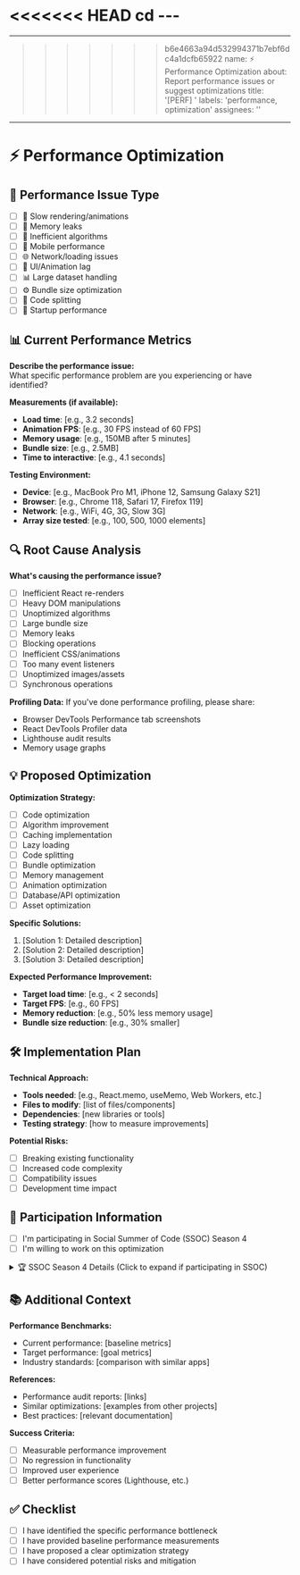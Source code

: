 <<<<<<< HEAD
cd ---
=======
---
>>>>>>> b6e4663a94d532994371b7ebf6dc4a1dcfb65922
name: ⚡ Performance Optimization
about: Report performance issues or suggest optimizations
title: '[PERF] '
labels: 'performance, optimization'
assignees: ''

---

# ⚡ Performance Optimization

## 🎯 Performance Issue Type
- [ ] 🐌 Slow rendering/animations
- [ ] 💾 Memory leaks
- [ ] 🔄 Inefficient algorithms
- [ ] 📱 Mobile performance
- [ ] 🌐 Network/loading issues
- [ ] 🎨 UI/Animation lag
- [ ] 📊 Large dataset handling
- [ ] ⚙️ Bundle size optimization
- [ ] 🔧 Code splitting
- [ ] 🚀 Startup performance

## 📊 Current Performance Metrics
**Describe the performance issue:**  
What specific performance problem are you experiencing or have identified?

**Measurements (if available):**
- **Load time**: [e.g., 3.2 seconds]
- **Animation FPS**: [e.g., 30 FPS instead of 60 FPS]
- **Memory usage**: [e.g., 150MB after 5 minutes]
- **Bundle size**: [e.g., 2.5MB]
- **Time to interactive**: [e.g., 4.1 seconds]

**Testing Environment:**
- **Device**: [e.g., MacBook Pro M1, iPhone 12, Samsung Galaxy S21]
- **Browser**: [e.g., Chrome 118, Safari 17, Firefox 119]
- **Network**: [e.g., WiFi, 4G, 3G, Slow 3G]
- **Array size tested**: [e.g., 100, 500, 1000 elements]

## 🔍 Root Cause Analysis
**What's causing the performance issue?**
- [ ] Inefficient React re-renders
- [ ] Heavy DOM manipulations
- [ ] Unoptimized algorithms
- [ ] Large bundle size
- [ ] Memory leaks
- [ ] Blocking operations
- [ ] Inefficient CSS/animations
- [ ] Too many event listeners
- [ ] Unoptimized images/assets
- [ ] Synchronous operations

**Profiling Data:**
If you've done performance profiling, please share:
- Browser DevTools Performance tab screenshots
- React DevTools Profiler data
- Lighthouse audit results
- Memory usage graphs

## 💡 Proposed Optimization
**Optimization Strategy:**
- [ ] Code optimization
- [ ] Algorithm improvement
- [ ] Caching implementation
- [ ] Lazy loading
- [ ] Code splitting
- [ ] Bundle optimization
- [ ] Memory management
- [ ] Animation optimization
- [ ] Database/API optimization
- [ ] Asset optimization

**Specific Solutions:**
1. [Solution 1: Detailed description]
2. [Solution 2: Detailed description]
3. [Solution 3: Detailed description]

**Expected Performance Improvement:**
- **Target load time**: [e.g., < 2 seconds]
- **Target FPS**: [e.g., 60 FPS]
- **Memory reduction**: [e.g., 50% less memory usage]
- **Bundle size reduction**: [e.g., 30% smaller]

## 🛠️ Implementation Plan
**Technical Approach:**
- **Tools needed**: [e.g., React.memo, useMemo, Web Workers, etc.]
- **Files to modify**: [list of files/components]
- **Dependencies**: [new libraries or tools]
- **Testing strategy**: [how to measure improvements]

**Potential Risks:**
- [ ] Breaking existing functionality
- [ ] Increased code complexity
- [ ] Compatibility issues
- [ ] Development time impact

## 🎯 Participation Information
- [ ] I'm participating in Social Summer of Code (SSOC) Season 4
- [ ] I'm willing to work on this optimization

<!-- 
The following section will only be shown if you're participating in SSOC Season 4.
Please fill this out if you checked the SSOC participation box above.
-->

<details>
<summary>🏆 SSOC Season 4 Details (Click to expand if participating in SSOC)</summary>

### SSOC Information
**Difficulty Level:**
- [ ] 🟢 Beginner (20 points) - Simple optimizations, asset compression
- [ ] 🟡 Intermediate (30 points) - React optimizations, algorithm improvements
- [ ] 🔴 Advanced (40 points) - Complex optimizations, architectural changes

**Estimated Time:** [e.g., 3-5 days, 1 week, 2 weeks]

**Skills Required:**
- [ ] JavaScript performance optimization
- [ ] React performance patterns
- [ ] Browser DevTools profiling
- [ ] Algorithm optimization
- [ ] Bundle analysis
- [ ] Memory management
- [ ] CSS/Animation optimization
- [ ] Web performance metrics

**Estimated Impact:**
- [ ] 🌟 High (Significant user experience improvement)
- [ ] 📈 Medium (Noticeable performance gain)
- [ ] 📊 Low (Minor optimization)

**Optimization Plan:**
- **Phase 1**: [Performance analysis and profiling]
- **Phase 2**: [Implementation of optimizations]
- **Phase 3**: [Testing and measurement]
- **Phase 4**: [Documentation and monitoring setup]

**Mentorship:**
- [ ] I can provide guidance for this optimization
- [ ] I need mentorship for this optimization
- [ ] This can be completed independently

</details>

## 📚 Additional Context
**Performance Benchmarks:**
- Current performance: [baseline metrics]
- Target performance: [goal metrics]
- Industry standards: [comparison with similar apps]

**References:**
- Performance audit reports: [links]
- Similar optimizations: [examples from other projects]
- Best practices: [relevant documentation]

**Success Criteria:**
- [ ] Measurable performance improvement
- [ ] No regression in functionality
- [ ] Improved user experience
- [ ] Better performance scores (Lighthouse, etc.)

## ✅ Checklist
- [ ] I have identified the specific performance bottleneck
- [ ] I have provided baseline performance measurements
- [ ] I have proposed a clear optimization strategy
- [ ] I have considered potential risks and mitigation 